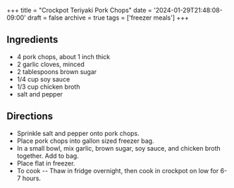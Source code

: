 +++
title = "Crockpot Teriyaki Pork Chops"
date = '2024-01-29T21:48:08-09:00'
draft = false
archive = true
tags = ['freezer meals']
+++

## Ingredients
* 4 pork chops, about 1 inch thick
* 2 garlic cloves, minced
* 2 tablespoons brown sugar
* 1/4 cup soy sauce
* 1/3 cup chicken broth
* salt and pepper

## Directions
* Sprinkle salt and pepper onto pork chops.
* Place pork chops into gallon sized freezer bag.
* In a small bowl, mix garlic, brown sugar, soy sauce, and chicken broth together. Add to bag.
* Place flat in freezer.
* To cook -- Thaw in fridge overnight, then cook in crockpot on low for 6-7 hours.
